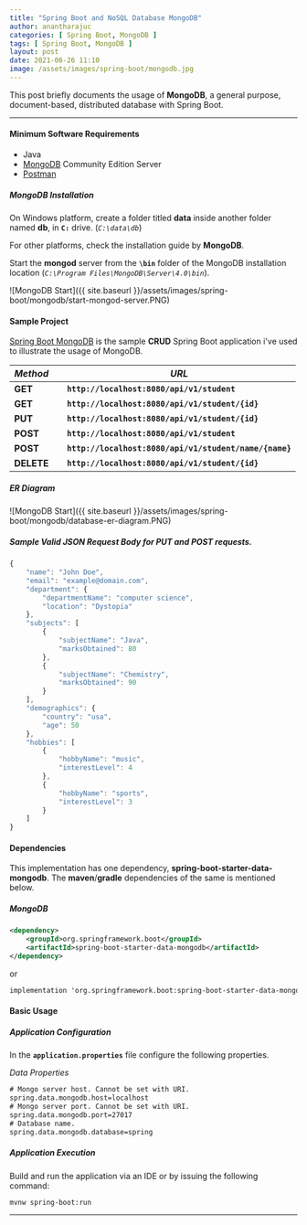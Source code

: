 ```yaml
---
title: "Spring Boot and NoSQL Database MongoDB"
author: anantharajuc
categories: [ Spring Boot, MongoDB ]
tags: [ Spring Boot, MongoDB ]
layout: post
date: 2021-06-26 11:10
image: /assets/images/spring-boot/mongodb.jpg
---
```


This post briefly documents the usage of **MongoDB**, a general purpose, document-based, distributed database with Spring Boot. 

---

#### Minimum Software Requirements

- Java
- [MongoDB](https://docs.mongodb.com/manual/installation/) Community Edition Server
- [Postman](https://www.postman.com/downloads/)

##### MongoDB Installation

On Windows platform, create a folder titled **data** inside another folder named **db**, in **`C:`** drive. (*`C:\data\db`*)

For other platforms, check the installation guide by **MongoDB**.

Start the **mongod** server from the **`\bin`** folder of the MongoDB installation location (*`C:\Program Files\MongoDB\Server\4.0\bin`*). 

![MongoDB Start]({{ site.baseurl }}/assets/images/spring-boot/mongodb/start-mongod-server.PNG)  

#### Sample Project

[Spring Boot MongoDB](https://github.com/AnanthaRajuC/Spring-Boot-MongoDB) is the sample **CRUD** Spring Boot application i've used to illustrate the usage of MongoDB.

| *Method*   |    |  *URL*                                                |
|------------|----|-------------------------------------------------------|
| **GET**    |    | **`http://localhost:8080/api/v1/student`**            |
| **GET**    |    | **`http://localhost:8080/api/v1/student/{id}`**       |
| **PUT**    |    | **`http://localhost:8080/api/v1/student/{id}`**       |
| **POST**   |    | **`http://localhost:8080/api/v1/student`**            |
| **POST**   |    | **`http://localhost:8080/api/v1/student/name/{name}`**|
| **DELETE** |    | **`http://localhost:8080/api/v1/student/{id}`**       |

##### ER Diagram

![MongoDB Start]({{ site.baseurl }}/assets/images/spring-boot/mongodb/database-er-diagram.PNG)  

##### Sample Valid JSON Request Body for PUT and POST requests.

```javascript
{
    "name": "John Doe",
    "email": "example@domain.com",
    "department": {
        "departmentName": "computer science",
        "location": "Dystopia"
    },
    "subjects": [
        {
            "subjectName": "Java",
            "marksObtained": 80
        },
        {
            "subjectName": "Chemistry",
            "marksObtained": 90
        }
    ],
    "demographics": {
        "country": "usa",
        "age": 50
    },
    "hobbies": [
        {
            "hobbyName": "music",
            "interestLevel": 4
        },
        {
            "hobbyName": "sports",
            "interestLevel": 3
        }
    ]
}
```

#### Dependencies

This implementation has one dependency, **spring-boot-starter-data-mongodb**. The **maven**/**gradle** dependencies of the same is mentioned below.

##### MongoDB

~~~xml
<dependency>
	<groupId>org.springframework.boot</groupId>
	<artifactId>spring-boot-starter-data-mongodb</artifactId>
</dependency>
~~~

or

~~~txt
implementation 'org.springframework.boot:spring-boot-starter-data-mongodb'
~~~

#### Basic Usage

##### Application Configuration

In the **`application.properties`** file configure the following properties. 

*Data Properties*

~~~txt
# Mongo server host. Cannot be set with URI.
spring.data.mongodb.host=localhost
# Mongo server port. Cannot be set with URI.
spring.data.mongodb.port=27017
# Database name.
spring.data.mongodb.database=spring
~~~

##### Application Execution

Build and run the application via an IDE or by issuing the following command:

~~~shell
mvnw spring-boot:run
~~~

---
